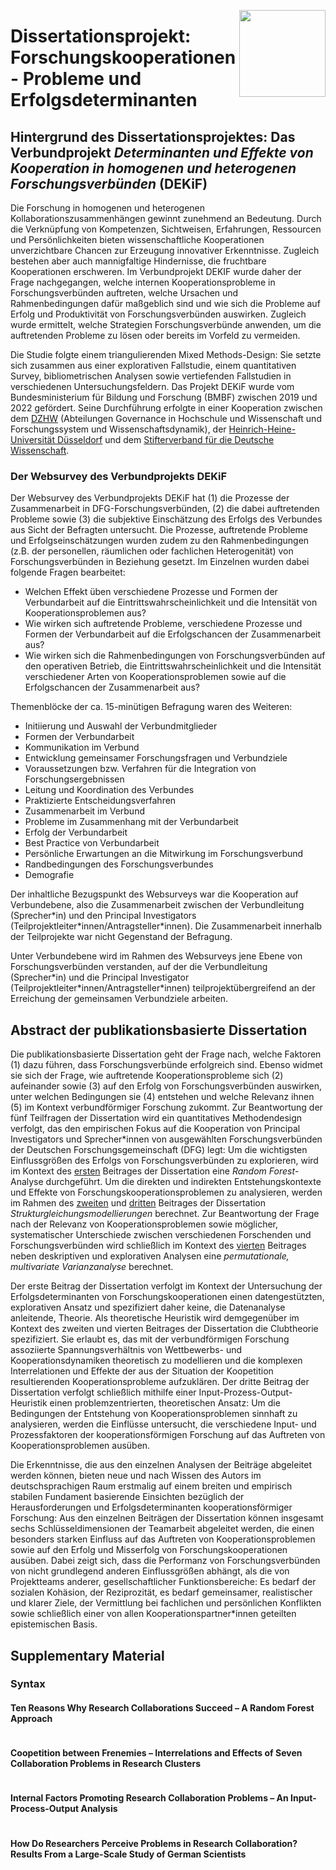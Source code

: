 
<a href='https://tidyverse.tidyverse.org'><img src='https://github.com/MalteHueckstaedt/PhD_Supplementary_Material/blob/main/1024px-Leibniz-Universita%CC%88t_Hannover.svg.png' align="right" height="138.5" /></a>

# Dissertationsprojekt: Forschungskooperationen - Probleme und Erfolgsdeterminanten 

## Hintergrund des Dissertationsprojektes: Das Verbundprojekt _Determinanten und Effekte von Kooperation in homogenen und heterogenen Forschungsverbünden_ (DEKiF)

Die Forschung in homogenen und heterogenen Kollaborationszusammenhängen gewinnt zunehmend an Bedeutung. Durch die Verknüpfung von Kompetenzen, Sichtweisen, Erfahrungen, Ressourcen und Persönlichkeiten bieten wissenschaftliche Kooperationen unverzichtbare Chancen zur Erzeugung innovativer Erkenntnisse. Zugleich bestehen aber auch mannigfaltige Hindernisse, die fruchtbare Kooperationen erschweren. Im Verbundprojekt DEKIF wurde daher der Frage nachgegangen, welche internen Kooperationsprobleme in Forschungsverbünden auftreten, welche Ursachen und Rahmenbedingungen dafür maßgeblich sind und wie sich die Probleme auf Erfolg und Produktivität von Forschungsverbünden auswirken. Zugleich wurde ermittelt, welche Strategien Forschungsverbünde anwenden, um die auftretenden Probleme zu lösen oder bereits im Vorfeld zu vermeiden.

Die Studie folgte einem triangulierenden Mixed Methods-Design: Sie setzte sich zusammen aus einer explorativen Fallstudie, einem quantitativen Survey, bibliometrischen Analysen sowie vertiefenden Fallstudien in verschiedenen Untersuchungsfeldern.
Das Projekt DEKiF wurde vom Bundesministerium für Bildung und Forschung (BMBF) zwischen 2019 und 2022 gefördert. Seine Durchführung erfolgte in einer Kooperation zwischen dem [DZHW](https://www.dzhw.eu/) (Abteilungen Governance in Hochschule und Wissenschaft und Forschungssystem und Wissenschaftsdynamik), der [Heinrich-Heine-Universität Düsseldorf](https://www.hhu.de/) und dem [Stifterverband für die Deutsche Wissenschaft](https://www.stifterverband.org/).

### Der Websurvey des Verbundprojekts DEKiF 

Der Websurvey des Verbundprojekts DEKiF hat (1) die Prozesse der Zusammenarbeit in DFG-Forschungsverbünden, (2) die dabei auftretenden Probleme sowie (3) die subjektive Einschätzung des Erfolgs des Verbundes aus Sicht der Befragten untersucht. Die Prozesse, auftretende Probleme und Erfolgseinschätzungen wurden zudem zu den Rahmenbedingungen (z.B. der personellen, räumlichen oder fachlichen Heterogenität) von Forschungsverbünden in Beziehung gesetzt. Im Einzelnen wurden dabei folgende Fragen bearbeitet:

- Welchen Effekt üben verschiedene Prozesse und Formen der Verbundarbeit auf die Eintrittswahrscheinlichkeit und die Intensität von Kooperationsproblemen aus?
- Wie wirken sich auftretende Probleme, verschiedene Prozesse und Formen der Verbundarbeit auf die Erfolgschancen der Zusammenarbeit aus?
- Wie wirken sich die Rahmenbedingungen von Forschungsverbünden auf den operativen Betrieb, die Eintrittswahrscheinlichkeit und die Intensität verschiedener Arten von Kooperationsproblemen sowie auf die Erfolgschancen der Zusammenarbeit aus?

Themenblöcke der ca. 15-minütigen Befragung waren des Weiteren:

- Initiierung und Auswahl der Verbundmitglieder
- Formen der Verbundarbeit
- Kommunikation im Verbund
- Entwicklung gemeinsamer Forschungsfragen und Verbundziele
- Voraussetzungen bzw. Verfahren für die Integration von Forschungsergebnissen
- Leitung und Koordination des Verbundes
- Praktizierte Entscheidungsverfahren
- Zusammenarbeit im Verbund
- Probleme im Zusammenhang mit der Verbundarbeit
- Erfolg der Verbundarbeit
- Best Practice von Verbundarbeit
- Persönliche Erwartungen an die Mitwirkung im Forschungsverbund
- Randbedingungen des Forschungsverbundes
- Demografie
 
Der inhaltliche Bezugspunkt des Websurveys war die Kooperation auf Verbundebene, also die Zusammenarbeit zwischen der Verbundleitung (Sprecher\*in) und den Principal Investigators (Teilprojektleiter\*innen/Antragsteller\*innen). Die Zusammenarbeit innerhalb der Teilprojekte war nicht Gegenstand der Befragung.

Unter Verbundebene wird im Rahmen des Websurveys jene Ebene von Forschungsverbünden verstanden, auf der die Verbundleitung (Sprecher\*in) und die Principal Investigator (Teilprojektleiter\*innen/Antragsteller\*innen) teilprojektübergreifend an der Erreichung der gemeinsamen Verbundziele arbeiten.

## Abstract der publikationsbasierte Dissertation

Die publikationsbasierte Dissertation geht der Frage nach, welche Faktoren (1) dazu führen, dass Forschungsverbünde erfolgreich sind. Ebenso widmet sie sich der Frage, wie auftretende Kooperationsprobleme sich (2) aufeinander sowie (3) auf den Erfolg von Forschungsverbünden auswirken, unter welchen Bedingungen sie (4) entstehen und welche Relevanz ihnen (5) im Kontext verbundförmiger Forschung zukommt. Zur Beantwortung der fünf Teilfragen der Dissertation wird ein quantitatives Methodendesign verfolgt, das den empirischen Fokus auf die Kooperation von Principal Investigators und Sprecher\*innen von ausgewählten Forschungsverbünden der Deutschen Forschungsgemeinschaft (DFG) legt: Um die wichtigsten Einflussgrößen des Erfolgs von Forschungsverbünden zu explorieren, wird im Kontext des [ersten](#beitrag1) Beitrages der Dissertation eine _Random Forest_-Analyse durchgeführt. Um die direkten und indirekten Entstehungskontexte und Effekte von Forschungskooperationsproblemen zu analysieren, werden im Rahmen des [zweiten](https://link.springer.com/article/10.1007/s11192-022-04472-w) und [dritten](#beitrag3) Beitrages der Dissertation _Strukturgleichungsmodellierungen_ berechnet. Zur Beantwortung der Frage nach der Relevanz von Kooperationsproblemen sowie möglicher, systematischer Unterschiede zwischen verschiedenen Forschenden und Forschungsverbünden wird schließlich im Kontext des [vierten](#beitrag4) Beitrages neben deskriptiven und explorativen Analysen eine _permutationale, multivariate Varianzanalyse_ berechnet.

Der erste Beitrag der Dissertation verfolgt im Kontext der Untersuchung der Erfolgsdeterminanten von Forschungskooperationen einen datengestützten, explorativen Ansatz und spezifiziert daher keine, die Datenanalyse anleitende, Theorie. Als theoretische Heuristik wird demgegenüber im Kontext des zweiten und vierten Beitrages der Dissertation die Clubtheorie spezifiziert. Sie erlaubt es, das mit der verbundförmigen Forschung assoziierte Spannungsverhältnis von Wettbewerbs- und Kooperationsdynamiken theoretisch zu modellieren und die komplexen Interrelationen und Effekte der aus der Situation der Koopetition resultierenden Kooperationsprobleme aufzuklären. Der dritte Beitrag der Dissertation verfolgt schließlich mithilfe einer Input-Prozess-Output-Heuristik einen problemzentrierten, theoretischen Ansatz: Um die Bedingungen der Entstehung von Kooperationsproblemen sinnhaft zu analysieren, werden die Einflüsse untersucht, die verschiedene Input- und Prozessfaktoren der kooperationsförmigen Forschung auf das Auftreten von Kooperationsproblemen ausüben.

Die Erkenntnisse, die aus den einzelnen Analysen der Beiträge abgeleitet werden können, bieten neue und nach Wissen des Autors im deutschsprachigen Raum erstmalig auf einem breiten und empirisch stabilen Fundament basierende Einsichten bezüglich der Herausforderungen und Erfolgsdeterminanten kooperationsförmiger Forschung: Aus den einzelnen Beiträgen der Dissertation können insgesamt sechs Schlüsseldimensionen der Teamarbeit abgeleitet werden, die einen besonders starken Einfluss auf das Auftreten von Kooperationsproblemen sowie auf den Erfolg und Misserfolg von Forschungskooperationen ausüben. Dabei zeigt sich, dass die Performanz von Forschungsverbünden von nicht grundlegend anderen Einflussgrößen abhängt, als die von Projektteams anderer, gesellschaftlicher Funktionsbereiche: Es bedarf der sozialen Kohäsion, der Reziprozität, es bedarf gemeinsamer, realistischer und klarer Ziele, der Vermittlung bei fachlichen und persönlichen Konflikten sowie schließlich einer von allen Kooperationspartner\*innen geteilten epistemischen Basis.


## Supplementary Material

### Syntax

#### Ten Reasons Why Research Collaborations Succeed – A Random Forest Approach

```{r child = './Syntax/Beitrag.1.Rmd'}
```

#### Coopetition between Frenemies – Interrelations and Effects of Seven Collaboration Problems in Research Clusters

```{r child = './Syntax/Beitrag.2.Rmd'}
```

#### Internal Factors Promoting Research Collaboration Problems – An Input-Process-Output Analysis

```{r child = './Syntax/Beitrag.3.Rmd'}
```

#### How Do Researchers Perceive Problems in Research Collaboration? Results From a Large-Scale Study of German Scientists

```{r child = './Syntax/Beitrag.4.Rmd'}
```
